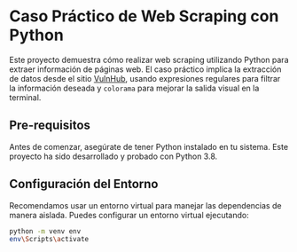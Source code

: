# Caso Práctico de Web Scraping con Python

Este proyecto demuestra cómo realizar web scraping utilizando Python para extraer información de páginas web. El caso práctico implica 
la extracción de datos desde el sitio [VulnHub](https://www.vulnhub.com/), usando expresiones regulares para filtrar la información deseada 
y `colorama` para mejorar la salida visual en la terminal.

## Pre-requisitos

Antes de comenzar, asegúrate de tener Python instalado en tu sistema. Este proyecto ha sido desarrollado y probado con Python 3.8.

## Configuración del Entorno

Recomendamos usar un entorno virtual para manejar las dependencias de manera aislada. Puedes configurar un entorno virtual ejecutando:

```bash
python -m venv env
env\Scripts\activate
